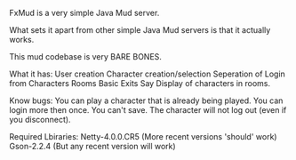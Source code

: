 FxMud is a very simple Java Mud server.

What sets it apart from other simple Java Mud servers is that it actually works.

This mud codebase is very BARE BONES.

What it has:
User creation
Character creation/selection
Seperation of Login from Characters
Rooms
Basic Exits
Say
Display of characters in rooms.

Know bugs:
You can play a character that is already being played.
You can login more then once.
You can't save.
The character will not log out (even if you disconnect).

Required Lbiraries:
Netty-4.0.0.CR5 (More recent versions 'should' work)
Gson-2.2.4 (But any recent version will work)